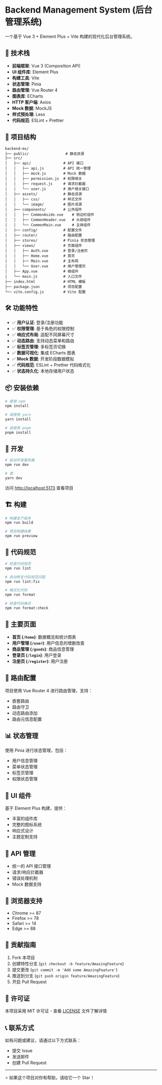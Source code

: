 # Backend Management System (后台管理系统)

一个基于 Vue 3 + Element Plus + Vite 构建的现代化后台管理系统。

## 🚀 技术栈

- **前端框架**: Vue 3 (Composition API)
- **UI 组件库**: Element Plus
- **构建工具**: Vite
- **状态管理**: Pinia
- **路由管理**: Vue Router 4
- **图表库**: ECharts
- **HTTP 客户端**: Axios
- **Mock 数据**: MockJS
- **样式预处理**: Less
- **代码规范**: ESLint + Prettier

## 📁 项目结构

```
backend-ms/
├── public/                 # 静态资源
├── src/
│   ├── api/               # API 接口
│   │   ├── api.js         # API 统一管理
│   │   ├── mock.js        # Mock 数据
│   │   ├── permission.js  # 权限相关
│   │   ├── request.js     # 请求拦截器
│   │   └── user.js        # 用户相关接口
│   ├── assets/            # 静态资源
│   │   ├── css/           # 样式文件
│   │   └── image/         # 图片资源
│   ├── components/        # 公共组件
│   │   ├── CommonAside.vue    # 侧边栏组件
│   │   ├── CommonHeader.vue   # 头部组件
│   │   └── CommonMain.vue     # 主体组件
│   ├── config/            # 配置文件
│   ├── router/            # 路由配置
│   ├── stores/            # Pinia 状态管理
│   ├── views/             # 页面组件
│   │   ├── Auth.vue       # 登录/注册页
│   │   ├── Home.vue       # 首页
│   │   ├── Main.vue       # 主布局
│   │   └── User.vue       # 用户管理页
│   ├── App.vue            # 根组件
│   └── main.js            # 入口文件
├── index.html             # HTML 模板
├── package.json           # 项目配置
└── vite.config.js         # Vite 配置
```

## 🛠️ 功能特性

- ✅ **用户认证**: 登录/注册功能
- ✅ **权限管理**: 基于角色的权限控制
- ✅ **响应式布局**: 适配不同屏幕尺寸
- ✅ **动态路由**: 支持动态菜单和路由
- ✅ **标签页管理**: 多标签页切换
- ✅ **数据可视化**: 集成 ECharts 图表
- ✅ **Mock 数据**: 开发阶段数据模拟
- ✅ **代码规范**: ESLint + Prettier 代码格式化
- ✅ **状态持久化**: 本地存储用户状态

## 📦 安装依赖

```bash
# 使用 npm
npm install

# 或使用 yarn
yarn install

# 或使用 pnpm
pnpm install
```

## 🚀 开发

```bash
# 启动开发服务器
npm run dev

# 或
yarn dev
```

访问 [http://localhost:5173](http://localhost:5173) 查看项目

## 🏗️ 构建

```bash
# 构建生产版本
npm run build

# 预览构建结果
npm run preview
```

## 🔧 代码规范

```bash
# 检查代码规范
npm run lint

# 自动修复代码规范问题
npm run lint:fix

# 格式化代码
npm run format

# 检查代码格式
npm run format:check
```

## 🌟 主要页面

- **首页 (`/home`)**: 数据概览和统计图表
- **用户管理 (`/user`)**: 用户信息的增删改查
- **商品管理 (`/goods`)**: 商品信息管理
- **登录页 (`/login`)**: 用户登录
- **注册页 (`/register`)**: 用户注册

## 🔑 路由配置

项目使用 Vue Router 4 进行路由管理，支持：

- 嵌套路由
- 路由守卫
- 动态路由添加
- 路由元信息配置

## 📊 状态管理

使用 Pinia 进行状态管理，包括：

- 用户信息管理
- 菜单状态管理
- 标签页管理
- 权限状态管理

## 🎨 UI 组件

基于 Element Plus 构建，提供：

- 丰富的组件库
- 完整的图标系统
- 响应式设计
- 主题定制支持

## 🔌 API 管理

- 统一的 API 接口管理
- 请求/响应拦截器
- 错误处理机制
- Mock 数据支持

## 📱 浏览器支持

- Chrome >= 87
- Firefox >= 78
- Safari >= 14
- Edge >= 88

## 🤝 贡献指南

1. Fork 本项目
2. 创建特性分支 (`git checkout -b feature/AmazingFeature`)
3. 提交更改 (`git commit -m 'Add some AmazingFeature'`)
4. 推送到分支 (`git push origin feature/AmazingFeature`)
5. 开启 Pull Request

## 📄 许可证

本项目采用 MIT 许可证 - 查看 [LICENSE](LICENSE) 文件了解详情

## 📞 联系方式

如有问题或建议，请通过以下方式联系：

- 提交 Issue
- 发送邮件
- 创建 Pull Request

---

⭐ 如果这个项目对你有帮助，请给它一个 Star！
